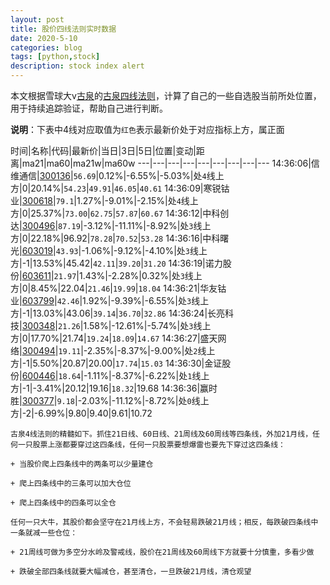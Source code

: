 ```yaml
---
layout: post
title: 股价四线法则实时数据
date: 2020-5-10
categories: blog
tags: [python,stock]
description: stock index alert
---
```



本文根据雪球大v[古泉](https://xueqiu.com/u/7148646888)的[古泉四线法则](https://xueqiu.com/7148646888/130498192)，计算了自己的一些自选股当前所处位置，用于持续追踪验证，帮助自己进行判断。

**说明**：下表中4线对应取值为`红色`表示最新价处于对应指标上方，属正面

时间|名称|代码|最新价|当日|3日|5日|位置|变动|距离|ma21|ma60|ma21w|ma60w
---|---|---|---|---|---|---|---|---
14:36:06|信维通信|[300136](https://xueqiu.com/S/SZ300136)|`56.69`|0.12%|-6.55%|-5.03%|处`4`线上方|0|20.14%|`54.23`|`49.91`|`46.05`|`40.61`
14:36:09|寒锐钴业|[300618](https://xueqiu.com/S/SZ300618)|`79.1`|1.27%|-9.01%|-2.15%|处`4`线上方|0|25.37%|`73.00`|`62.75`|`57.87`|`60.67`
14:36:12|中科创达|[300496](https://xueqiu.com/S/SZ300496)|`87.19`|-3.12%|-11.11%|-8.92%|处`3`线上方|0|22.18%|96.92|`78.28`|`70.52`|`53.28`
14:36:16|中科曙光|[603019](https://xueqiu.com/S/SH603019)|`43.93`|-1.06%|-9.12%|-4.10%|处`3`线上方|-1|13.53%|45.42|`42.11`|`39.20`|`31.20`
14:36:19|诺力股份|[603611](https://xueqiu.com/S/SH603611)|`21.97`|1.43%|-2.28%|0.32%|处`3`线上方|0|8.45%|22.04|`21.46`|`19.99`|`18.04`
14:36:21|华友钴业|[603799](https://xueqiu.com/S/SH603799)|`42.46`|1.92%|-9.39%|-6.55%|处`3`线上方|-1|13.03%|43.06|`39.14`|`36.70`|`32.86`
14:36:24|长亮科技|[300348](https://xueqiu.com/S/SZ300348)|`21.26`|1.58%|-12.61%|-5.74%|处`3`线上方|0|17.70%|21.74|`19.24`|`18.09`|`14.67`
14:36:27|盛天网络|[300494](https://xueqiu.com/S/SZ300494)|`19.11`|-2.35%|-8.37%|-9.00%|处`2`线上方|-1|5.50%|20.87|20.00|`17.74`|`15.03`
14:36:30|金证股份|[600446](https://xueqiu.com/S/SH600446)|`18.64`|-1.11%|-8.37%|-6.22%|处`1`线上方|-1|-3.41%|20.12|19.16|`18.32`|19.68
14:36:36|赢时胜|[300377](https://xueqiu.com/S/SZ300377)|`9.18`|-2.03%|-11.12%|-8.72%|处`0`线上方|-2|-6.99%|9.80|9.40|9.61|10.72

```
古泉4线法则的精髓如下。抓住21日线、60日线、21周线及60周线等四条线，外加21月线，任何一只股票上涨都要穿过这四条线，任何一只股票要想爆雷也要先下穿过这四条线：

+ 当股价爬上四条线中的两条可以少量建仓

+ 爬上四条线中的三条可以加大仓位

+ 爬上四条线中的四条可以全仓

任何一只大牛，其股价都会坚守在21月线上方，不会轻易跌破21月线；相反，每跌破四条线中一条就减一些仓位：

+ 21周线可做为多空分水岭及警戒线，股价在21周线及60周线下方就要十分慎重，多看少做

+ 跌破全部四条线就要大幅减仓，甚至清仓，一旦跌破21月线，清仓观望
```